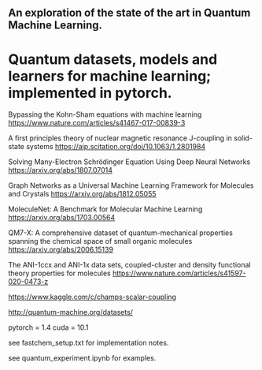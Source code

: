 ## An exploration of the state of the art in Quantum Machine Learning.

# Quantum datasets, models and learners for machine learning; implemented in pytorch.

Bypassing the Kohn-Sham equations with machine learning
https://www.nature.com/articles/s41467-017-00839-3

A first principles theory of nuclear magnetic resonance J-coupling in solid-state systems
https://aip.scitation.org/doi/10.1063/1.2801984

Solving Many-Electron Schrödinger Equation Using Deep Neural Networks
https://arxiv.org/abs/1807.07014

Graph Networks as a Universal Machine Learning Framework for Molecules and Crystals
https://arxiv.org/abs/1812.05055

MoleculeNet: A Benchmark for Molecular Machine Learning
https://arxiv.org/abs/1703.00564

QM7-X: A comprehensive dataset of quantum-mechanical properties spanning the chemical space of small organic molecules
https://arxiv.org/abs/2006.15139

The ANI-1ccx and ANI-1x data sets, coupled-cluster and density functional theory properties for molecules
https://www.nature.com/articles/s41597-020-0473-z

https://www.kaggle.com/c/champs-scalar-coupling

http://quantum-machine.org/datasets/

pytorch = 1.4 cuda = 10.1

see fastchem_setup.txt for implementation notes.

see quantum_experiment.ipynb for examples.
